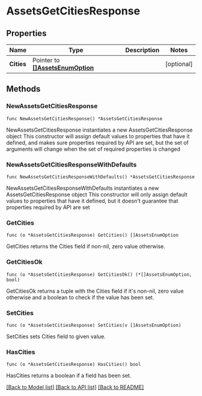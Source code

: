 # AssetsGetCitiesResponse

## Properties

Name | Type | Description | Notes
------------ | ------------- | ------------- | -------------
**Cities** | Pointer to [**[]AssetsEnumOption**](AssetsEnumOption.md) |  | [optional] 

## Methods

### NewAssetsGetCitiesResponse

`func NewAssetsGetCitiesResponse() *AssetsGetCitiesResponse`

NewAssetsGetCitiesResponse instantiates a new AssetsGetCitiesResponse object
This constructor will assign default values to properties that have it defined,
and makes sure properties required by API are set, but the set of arguments
will change when the set of required properties is changed

### NewAssetsGetCitiesResponseWithDefaults

`func NewAssetsGetCitiesResponseWithDefaults() *AssetsGetCitiesResponse`

NewAssetsGetCitiesResponseWithDefaults instantiates a new AssetsGetCitiesResponse object
This constructor will only assign default values to properties that have it defined,
but it doesn't guarantee that properties required by API are set

### GetCities

`func (o *AssetsGetCitiesResponse) GetCities() []AssetsEnumOption`

GetCities returns the Cities field if non-nil, zero value otherwise.

### GetCitiesOk

`func (o *AssetsGetCitiesResponse) GetCitiesOk() (*[]AssetsEnumOption, bool)`

GetCitiesOk returns a tuple with the Cities field if it's non-nil, zero value otherwise
and a boolean to check if the value has been set.

### SetCities

`func (o *AssetsGetCitiesResponse) SetCities(v []AssetsEnumOption)`

SetCities sets Cities field to given value.

### HasCities

`func (o *AssetsGetCitiesResponse) HasCities() bool`

HasCities returns a boolean if a field has been set.


[[Back to Model list]](../README.md#documentation-for-models) [[Back to API list]](../README.md#documentation-for-api-endpoints) [[Back to README]](../README.md)


